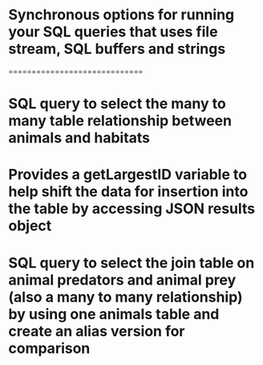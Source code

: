 # Synchronous options for running your SQL queries that uses file stream, SQL buffers and strings
=============================
# SQL query to select the many to many table relationship between animals and habitats
# Provides a getLargestID variable to help shift the data for insertion into the table by accessing JSON results object
# SQL query to select the join table on animal predators and animal prey (also a many to many relationship) by using one animals table and create an alias version for comparison 
